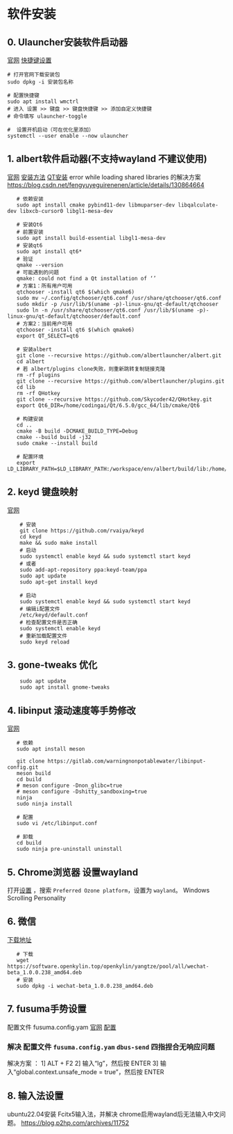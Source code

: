 # 软件安装

## 0. Ulauncher安装软件启动器

[官网](https://github.com/Ulauncher)
[快捷键设置](https://github.com/Ulauncher/Ulauncher/wiki/Hotkey-In-Wayland)

```shell
# 打开官网下载安装包
sudo dpkg -i 安装包名称

# 配置快捷键
sudo apt install wmctrl
# 进入 设置 >> 键盘 >> 键盘快捷键 >> 添加自定义快捷键
# 命令填写 ulauncher-toggle

#  设置开机启动（可在优化里添加）
systemctl --user enable --now ulauncher

```

## 1. albert软件启动器(不支持wayland 不建议使用)

[官网](https://albertlauncher.github.io/setup/)
[安装方法](https://blog.csdn.net/weixin_42405819/article/details/135025334)
[QT安装]( https://blog.csdn.net/admin280/article/details/134476901)
error while loading shared libraries 的解决方案
https://blog.csdn.net/fengyuyeguirenenen/article/details/130864664

```shell
   # 依赖安装
   sudo apt install cmake pybind11-dev libmuparser-dev libqalculate-dev libxcb-cursor0 libgl1-mesa-dev
  
   # 安装Qt6
   # 前置安装
   sudo apt install build-essential libgl1-mesa-dev
   # 安装qt6
   sudo apt install qt6*
   # 验证
   qmake --version
   # 可能遇到的问题
   qmake: could not find a Qt installation of ‘’
   # 方案1：所有用户可用
   qtchooser -install qt6 $(which qmake6)
   sudo mv ~/.config/qtchooser/qt6.conf /usr/share/qtchooser/qt6.conf
   sudo mkdir -p /usr/lib/$(uname -p)-linux-gnu/qt-default/qtchooser
   sudo ln -n /usr/share/qtchooser/qt6.conf /usr/lib/$(uname -p)-linux-gnu/qt-default/qtchooser/default.conf
   # 方案2：当前用户可用
   qtchooser -install qt6 $(which qmake6)
   export QT_SELECT=qt6
   
   # 安装albert
   git clone --recursive https://github.com/albertlauncher/albert.git
   cd albert
   # 若 albert/plugins clone失败，则重新跳转复制链接克隆
   rm -rf plugins
   git clone --recursive https://github.com/albertlauncher/plugins.git
   cd lib
   rm -rf QHotkey
   git clone --recursive https://github.com/Skycoder42/QHotkey.git
   export Qt6_DIR=/home/codingai/Qt/6.5.0/gcc_64/lib/cmake/Qt6
   
   # 构建安装
   cd ..
   cmake -B build -DCMAKE_BUILD_TYPE=Debug
   cmake --build build -j32
   sudo cmake --install build
   
   # 配置环境
   export LD_LIBRARY_PATH=$LD_LIBRARY_PATH:/workspace/env/albert/build/lib:/home/codingai/Qt/6.5.0/gcc_64/lib

```

## 2. keyd 键盘映射

[官网](https://github.com/rvaiya/keyd)

```shell
    # 安装
    git clone https://github.com/rvaiya/keyd
    cd keyd
    make && sudo make install
    # 启动
    sudo systemctl enable keyd && sudo systemctl start keyd
    # 或者
    sudo add-apt-repository ppa:keyd-team/ppa
    sudo apt update
    sudo apt-get install keyd
    
    # 启动
    sudo systemctl enable keyd && sudo systemctl start keyd
    # 编辑i配置文件
    /etc/keyd/default.conf
    # 检查配置文件是否正确
    sudo systemctl enable keyd
    # 重新加载配置文件
    sudo keyd reload 
```

## 3. gone-tweaks 优化

```shell
    sudo apt update
    sudo apt install gnome-tweaks
```

## 4. libinput 滚动速度等手势修改

[官网](https://gitlab.com/warningnonpotablewater/libinput-config)

```shell
   # 依赖
   sudo apt install meson
   
   git clone https://gitlab.com/warningnonpotablewater/libinput-config.git
   meson build
   cd build
   # meson configure -Dnon_glibc=true
   # meson configure -Dshitty_sandboxing=true
   ninja
   sudo ninja install
   
   # 配置 
   sudo vi /etc/libinput.conf

   # 卸载
   cd build
   sudo ninja pre-uninstall uninstall
```

## 5. Chrome浏览器 设置wayland
   打开[设置](chrome://flags/) ，搜索 `Preferred Ozone platform`，设置为 `wayland`。
   Windows Scrolling Personality

## 6. 微信
   [下载地址](https://software.openkylin.top/openkylin/yangtze/pool/all/)
```shell
   # 下载
   wget https://software.openkylin.top/openkylin/yangtze/pool/all/wechat-beta_1.0.0.238_amd64.deb
   # 安装
   sudo dpkg -i wechat-beta_1.0.0.238_amd64.deb
```

## 7. fusuma手势设置
   配置文件 fusuma.config.yam
   [官网](https://github.com/iberianpig/fusuma)
   [配置](https://www.cnblogs.com/hh9515/p/17692258.html)

### 解决 配置文件 `fusuma.config.yam` `dbus-send` 四指捏合无响应问题
解决方案 ：
1] ALT + F2
2] 输入“lg”，然后按 ENTER
3] 输入“global.context.unsafe_mode = true”，然后按 ENTER

## 8. 输入法设置
   ubuntu22.04安装 Fcitx5输入法，并解决 chrome启用wayland后无法输入中文问题。
   https://blog.p2hp.com/archives/11752